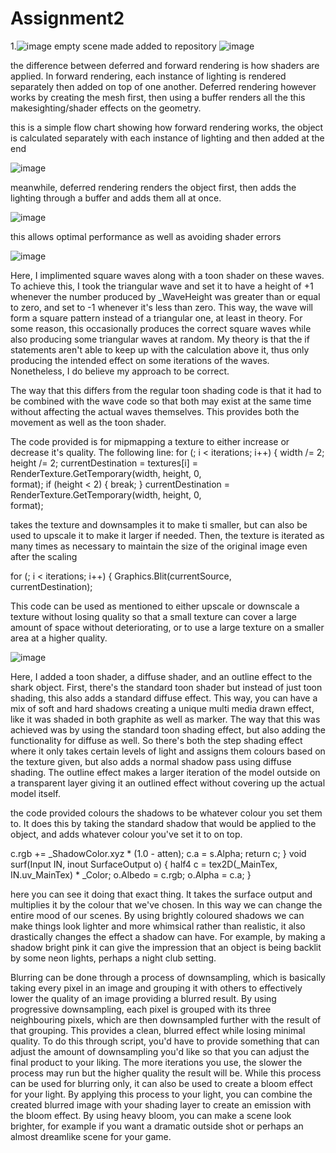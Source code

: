# Assignment2
1.![image](https://user-images.githubusercontent.com/98484257/228286682-93e6cad2-8717-4f48-9c9d-29d3cccf6233.png)
empty scene made
added to repository 
![image](https://user-images.githubusercontent.com/98484257/228289187-d3f3f76d-0d37-4cb6-a886-5176245441ae.png)

the difference between deferred and forward rendering is how shaders are applied. In forward rendering, each instance of lighting is rendered separately then added on top of one another. Deferred rendering however works by creating the mesh first, then using a buffer renders all the this makesighting/shader effects on the geometry. 

this is a simple flow chart showing how forward rendering works, the object is calculated separately with each instance of lighting and then added at the end

![image](https://user-images.githubusercontent.com/98484257/228292165-773d9d0c-c935-4927-ae5d-b606e82aaf3c.png)

meanwhile, deferred rendering renders the object first, then adds the lighting through a buffer and adds them all at once. 

![image](https://user-images.githubusercontent.com/98484257/228292761-e92831ce-5919-4db3-8861-ffe047e38dff.png)

this allows optimal performance as well as avoiding shader errors

![image](https://user-images.githubusercontent.com/98484257/228589192-488d4ea2-d959-4b7e-9de3-0b99bfe0f2e2.png)

Here, I implimented square waves along with a toon shader on these waves. To achieve this, I took the triangular wave and set it to have a height of +1 whenever the number produced by _WaveHeight was greater than or equal to zero, and set to -1 whenever it's less than zero. This way, the wave will form a square pattern instead of a triangular one, at least in theory. For some reason, this occasionally produces the correct square waves while also producing some triangular waves at random. My theory is that the if statements aren't able to keep up with the calculation above it, thus only producing the intended effect on some iterations of the waves. Nonetheless, I do believe my approach to be correct. 

The way that this differs from the regular toon shading code is that it had to be combined with the wave code so that both may exist at the same time without affecting the actual waves themselves. This provides both the movement as well as the toon shader. 



The code provided is for mipmapping a texture to either increase or decrease it's quality. The following line:
for (; i < iterations; i++) { 
width /= 2; 
height /= 2; 
currentDestination = textures[i] = 
RenderTexture.GetTemporary(width, height, 0,  
format); 
if (height < 2) { 
break; 
} 
currentDestination = 
RenderTexture.GetTemporary(width, height, 0,  
format); 

takes the texture and downsamples it to make ti smaller, but can also be used to upscale it to make it larger if needed. Then, the texture is iterated as many times as necessary to maintain the size of the original image even after the scaling 

for (; i < iterations; i++) { 
Graphics.Blit(currentSource,  
currentDestination); 


This code can be used as mentioned to either upscale or downscale a texture without losing quality so that a small texture can cover a large amount of space without deteriorating, or to use a large texture on a smaller area at a higher quality.


![image](https://user-images.githubusercontent.com/98484257/228594673-b298c84c-a04a-480d-a869-e17f2695fc5a.png)

Here, I added a toon shader, a diffuse shader, and an outline effect to the shark object. First, there's the standard toon shader but instead of just toon shading, this also adds a standard diffuse effect. This way, you can have a mix of soft and hard shadows creating a unique multi media drawn effect, like it was shaded in both graphite as well as marker. The way that this was achieved was by using the standard toon shading effect, but also adding the functionality for diffuse as well. So there's both the step shading effect where it only takes certain levels of light and assigns them colours based on the texture given, but also adds a normal shadow pass using diffuse shading. The outline effect makes a larger iteration of the model outside on a transparent layer giving it an outlined effect without covering up the actual model itself. 

the code provided colours the shadows to be whatever colour you set them to. It does this by taking the standard shadow that would be applied to the object, and adds whatever colour you've set it to on top. 

 c.rgb += _ShadowColor.xyz * (1.0 - atten);  c.a = s.Alpha; 
 return c; 
 } 
 void surf(Input IN, inout SurfaceOutput o) {  half4 c = tex2D(_MainTex, IN.uv_MainTex) *  _Color; 
 o.Albedo = c.rgb; 
 o.Alpha = c.a; 
 } 


here you can see it doing that exact thing. It takes the surface output and multiplies it by the colour that we've chosen. In this way we can change the entire mood of our scenes. By using brightly coloured shadows we can make things look lighter and more whimsical rather than realistic, it also drastically changes the effect a shadow can have. For example, by making a shadow bright pink it can give the impression that an object is being backlit by some neon lights, perhaps a night club setting. 


Blurring can be done through a process of downsampling, which is basically taking every pixel in an image and grouping it with others to effectively lower the quality of an image providing a blurred result. By using progressive downsampling, each pixel is grouped with its three neighbouring pixels, which are then downsampled further with the result of that grouping. This provides a clean, blurred effect while losing minimal quality. To do this through script, you'd have to provide something that can adjust the amount of downsampling you'd like so that you can adjust the final product to your liking. The more iterations you use, the slower the process may run but the higher quality the result will be. While this process can be used for blurring only, it can also be used to create a bloom effect for your light. By applying this process to your light, you can combine the created blurred image with your shading layer to create an emission with the bloom effect. By using heavy bloom, you can make a scene look brighter, for example if you want a dramatic outside shot or perhaps an almost dreamlike scene for your game.
